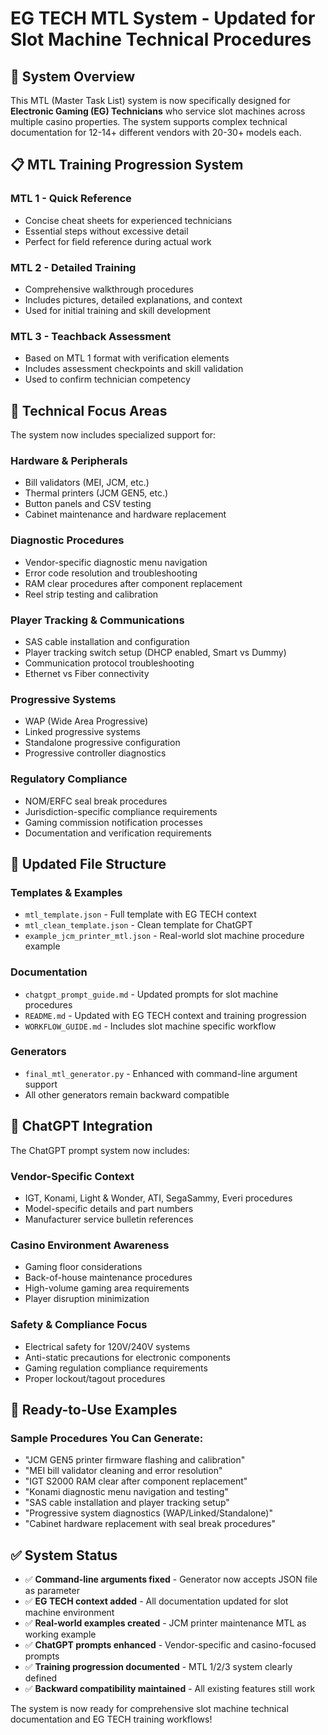 # EG TECH MTL System - Updated for Slot Machine Technical Procedures

## 🎰 **System Overview**

This MTL (Master Task List) system is now specifically designed for **Electronic Gaming (EG) Technicians** who service slot machines across multiple casino properties. The system supports complex technical documentation for 12-14+ different vendors with 20-30+ models each.

## 📋 **MTL Training Progression System**

### **MTL 1 - Quick Reference**
- Concise cheat sheets for experienced technicians
- Essential steps without excessive detail
- Perfect for field reference during actual work

### **MTL 2 - Detailed Training**
- Comprehensive walkthrough procedures
- Includes pictures, detailed explanations, and context
- Used for initial training and skill development

### **MTL 3 - Teachback Assessment**
- Based on MTL 1 format with verification elements
- Includes assessment checkpoints and skill validation
- Used to confirm technician competency

## 🔧 **Technical Focus Areas**

The system now includes specialized support for:

### **Hardware & Peripherals**
- Bill validators (MEI, JCM, etc.)
- Thermal printers (JCM GEN5, etc.)
- Button panels and CSV testing
- Cabinet maintenance and hardware replacement

### **Diagnostic Procedures**
- Vendor-specific diagnostic menu navigation
- Error code resolution and troubleshooting
- RAM clear procedures after component replacement
- Reel strip testing and calibration

### **Player Tracking & Communications**
- SAS cable installation and configuration
- Player tracking switch setup (DHCP enabled, Smart vs Dummy)
- Communication protocol troubleshooting
- Ethernet vs Fiber connectivity

### **Progressive Systems**
- WAP (Wide Area Progressive)
- Linked progressive systems
- Standalone progressive configuration
- Progressive controller diagnostics

### **Regulatory Compliance**
- NOM/ERFC seal break procedures
- Jurisdiction-specific compliance requirements
- Gaming commission notification processes
- Documentation and verification requirements

## 📁 **Updated File Structure**

### **Templates & Examples**
- `mtl_template.json` - Full template with EG TECH context
- `mtl_clean_template.json` - Clean template for ChatGPT
- `example_jcm_printer_mtl.json` - Real-world slot machine procedure example

### **Documentation**
- `chatgpt_prompt_guide.md` - Updated prompts for slot machine procedures
- `README.md` - Updated with EG TECH context and training progression
- `WORKFLOW_GUIDE.md` - Includes slot machine specific workflow

### **Generators**
- `final_mtl_generator.py` - Enhanced with command-line argument support
- All other generators remain backward compatible

## 🎯 **ChatGPT Integration**

The ChatGPT prompt system now includes:

### **Vendor-Specific Context**
- IGT, Konami, Light & Wonder, ATI, SegaSammy, Everi procedures
- Model-specific details and part numbers
- Manufacturer service bulletin references

### **Casino Environment Awareness**
- Gaming floor considerations
- Back-of-house maintenance procedures  
- High-volume gaming area requirements
- Player disruption minimization

### **Safety & Compliance Focus**
- Electrical safety for 120V/240V systems
- Anti-static precautions for electronic components
- Gaming regulation compliance requirements
- Proper lockout/tagout procedures

## 🚀 **Ready-to-Use Examples**

### **Sample Procedures You Can Generate:**
- "JCM GEN5 printer firmware flashing and calibration"
- "MEI bill validator cleaning and error resolution"
- "IGT S2000 RAM clear after component replacement"
- "Konami diagnostic menu navigation and testing"
- "SAS cable installation and player tracking setup"
- "Progressive system diagnostics (WAP/Linked/Standalone)"
- "Cabinet hardware replacement with seal break procedures"

## ✅ **System Status**

- ✅ **Command-line arguments fixed** - Generator now accepts JSON file as parameter
- ✅ **EG TECH context added** - All documentation updated for slot machine environment
- ✅ **Real-world examples created** - JCM printer maintenance MTL as working example
- ✅ **ChatGPT prompts enhanced** - Vendor-specific and casino-focused prompts
- ✅ **Training progression documented** - MTL 1/2/3 system clearly defined
- ✅ **Backward compatibility maintained** - All existing features still work

The system is now ready for comprehensive slot machine technical documentation and EG TECH training workflows!
